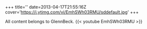 +++
title=''
date=2013-04-17T21:55:16Z
cover='https://i.ytimg.com/vi/EmhSWh03RMU/sddefault.jpg'
+++

All content belongs to GlennBeck.
{{< youtube EmhSWh03RMU >}}
